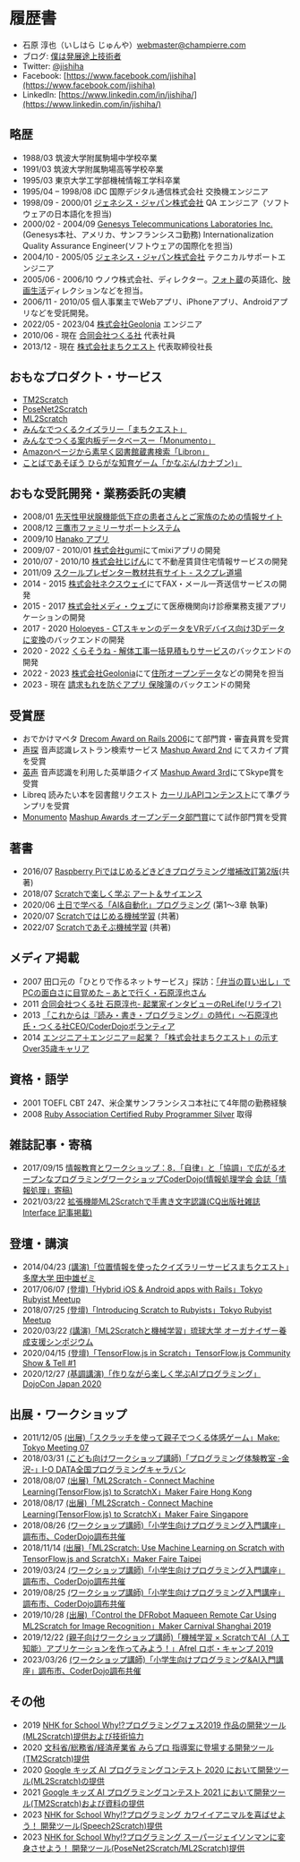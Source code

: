 # 履歴書
* 石原 淳也（いしはら じゅんや）<webmaster@champierre.com>
* ブログ: [僕は発展途上技術者](http://blog.champierre.com/)
* Twitter: [@jishiha](https://twitter.com/jishiha)
* Facebook: [https://www.facebook.com/jishiha](https://www.facebook.com/jishiha)
* LinkedIn: [https://www.linkedin.com/in/jishiha/](https://www.linkedin.com/in/jishiha/)

## 略歴
* 1988/03 筑波大学附属駒場中学校卒業
* 1991/03 筑波大学附属駒場高等学校卒業
* 1995/03 東京大学工学部機械情報工学科卒業
* 1995/04 – 1998/08 iDC 国際デジタル通信株式会社 交換機エンジニア
* 1998/09 - 2000/01 [ジェネシス・ジャパン株式会社](http://www.genesyslab.co.jp/) QA エンジニア（ソフトウェアの日本語化を担当)
* 2000/02 - 2004/09 [Genesys Telecommunications Laboratories Inc.](http://www.genesyslab.com/)(Genesys本社、アメリカ、サンフランシスコ勤務) Internationalization Quality Assurance Engineer(ソフトウェアの国際化を担当)
* 2004/10 - 2005/05 [ジェネシス・ジャパン株式会社](http://www.genesyslab.co.jp/) テクニカルサポートエンジニア
* 2005/06 - 2006/10 ウノウ株式会社、ディレクター。[フォト蔵](http://photozou.jp/)の英語化、[映画生活](http://cinema.pia.co.jp/)ディレクションなどを担当。
* 2006/11 - 2010/05 個人事業主でWebアプリ、iPhoneアプリ、Androidアプリなどを受託開発。
* 2022/05 - 2023/04 [株式会社Geolonia](https://geolonia.com/) エンジニア
* 2010/06 - 現在 [合同会社つくる社](http://tsukurusha.com/) 代表社員
* 2013/12 - 現在 [株式会社まちクエスト](http://machique.st) 代表取締役社長

## おもなプロダクト・サービス

* [TM2Scratch](https://forest.watch.impress.co.jp/docs/serial/progedu/1273286.html)
* [PoseNet2Scratch](https://github.com/champierre/posenet2scratch)
* [ML2Scratch](https://github.com/champierre/ml2scratch)
* [みんなでつくるクイズラリー「まちクエスト」](http://machique.st)
* [みんなでつくる案内板データベースー「Monumento」](http://monumen.to)
* [Amazonページから素早く図書館蔵書検索「Libron」](http://libron.net)
* [ことばであそぼう ひらがな知育ゲーム「かなぶん(カナブン)」](https://itunes.apple.com/jp/app/%E3%81%B2%E3%82%89%E3%81%8C%E3%81%AAgame-%E3%81%8B%E3%81%AA%E3%81%B6%E3%82%93/id312173421?mt=8)

## おもな受託開発・業務委託の実績
* 2008/01 [先天性甲状腺機能低下症の患者さんとご家族のための情報サイト](https://champierre.github.io/kodomo-kenkou/)
* 2008/12 [三鷹市ファミリーサポートシステム](https://www.kosodate.mitaka.ne.jp/shien/famisapo/)
* 2009/10 [Hanako アプリ](https://itunes.apple.com/jp/app/id409988078?mt=8)
* 2009/07 - 2010/01 [株式会社gumi](https://gu3.co.jp/)にてmixiアプリの開発
* 2010/07 - 2010/10 [株式会社じげん](https://zigexn.co.jp/)にて不動産賃貸住宅情報サービスの開発
* 2011/09 [スクールプレゼンター教材共有サイト - スクプレ道場](http://schoolpresenter.jp/)
* 2014 - 2015 [株式会社ネクスウェイ](https://www.nexway.co.jp/)にてFAX・メール一斉送信サービスの開発
* 2015 - 2017 [株式会社メディ・ウェブ](http://www.mediweb.jp/)にて医療機関向け診療業務支援アプリケーションの開発
* 2017 - 2020 [Holoeyes - CTスキャンのデータをVRデバイス向け3Dデータに変換](https://holoeyes.jp/)のバックエンドの開発
* 2020 - 2022 [くらそうね - 解体工事一括見積もりサービス](https://www.crassone.jp/)のバックエンドの開発
* 2022 - 2023 [株式会社Geolonia](https://geolonia.com/)にて[住所オープンデータ](https://github.com/geolonia/japanese-addresses)などの開発を担当
* 2023 - 現在 [請求もれを防ぐアプリ 保険簿](https://hokenbo.com/)のバックエンドの開発

## 受賞歴
* おでかけマペタ [Drecom Award on Rails 2006](http://itpro.nikkeibp.co.jp/article/NEWS/20060731/244792/)にて部門賞・審査員賞を受賞
* [声探](http://koetan.champierre.com/) 音声認識レストラン検索サービス [Mashup Award 2nd](http://jp.sun.com/mashupaward/2nd/) にてスカイプ賞を受賞
* [英声](http://blog.champierre.com/archives/579) 音声認識を利用した英単語クイズ [Mashup Award 3rd](http://jp.sun.com/mashupaward/3rd/award2.html)にてSkype賞を受賞
* Libreq 読みたい本を図書館リクエスト [カーリルAPIコンテンスト](http://calil.jp/doc/contest.html)にて準グランプリを受賞
* [Monumento](http://monumen.to) [Mashup Awards オープンデータ部門賞](http://www.vled.or.jp/2014contest/award/index.html)にて試作部門賞を受賞

## 著書
* 2016/07 [Raspberry Piではじめるどきどきプログラミング増補改訂第2版](https://www.amazon.co.jp/gp/product/B01LX5VY8B/)(共著)
* 2018/07 [Scratchで楽しく学ぶ アート＆サイエンス](https://www.amazon.co.jp/dp/4822292339)
* 2020/06 [土日で学べる「AI&自動化」プログラミング](https://info.nikkeibp.co.jp/media/NSW/atcl/books/062200043/) (第1〜3章 執筆)
* 2020/07 [Scratchではじめる機械学習](https://www.amazon.co.jp/gp/product/4873119189/) (共著)
* 2022/07 [Scratchであそぶ機械学習](https://www.amazon.co.jp/gp/product/4873119960/) (共著)

## メディア掲載
* 2007 田口元の「ひとりで作るネットサービス」探訪：[「弁当の買い出し」でPCの面白さに目覚めた – あとで行く・石原淳也さん](http://bizmakoto.jp/bizid/articles/0705/23/news096.html)
* 2011 [合同会社つくる社 石原淳也- 起業家インタビューのReLife(リライフ)](http://www.bb-relife.jp/interview/vol0386.html)
* 2013 [「これからは『読み・書き・プログラミング』の時代」～石原淳也氏・つくる社CEO/CoderDojoボランティア](https://xtech.nikkei.com/it/article/COLUMN/20130612/484506/)
* 2014 [エンジニア＋エンジニア＝起業？「株式会社まちクエスト」の示すOver35歳キャリア](http://techwave.jp/archives/machi_quest_r35_carrie.html)

## 資格・語学
* 2001 TOEFL CBT 247、米企業サンフランシスコ本社にて4年間の勤務経験
* 2008 [Ruby Association Certified Ruby Programmer Silver](http://www.ruby-assn.org/ja/certification/examination.htm) 取得

## 雑誌記事・寄稿

* 2017/09/15 [情報教育とワークショップ：8．「自律」と「協調」で広がるオープンなプログラミングワークショップCoderDojo(情報処理学会 会誌「情報処理」寄稿)](http://id.nii.ac.jp/1001/00183250/)
* 2021/03/22 [拡張機能ML2Scratchで手書き文字認識(CQ出版社雑誌 Interface 記事掲載)](https://interface.cqpub.co.jp/magazine/202105/)

## 登壇・講演

* 2014/04/23 [(講演)「位置情報を使ったクイズラリーサービスまちクエスト」多摩大学 田中雄ゼミ](https://src.tama.ac.jp/files/1095.pdf)
* 2017/06/07 [(登壇)「Hybrid iOS & Android apps with Rails」Tokyo Rubyist Meetup](https://trbmeetup.doorkeeper.jp/events/60637)
* 2018/07/25 [(登壇)「Introducing Scratch to Rubyists」Tokyo Rubyist Meetup](https://trbmeetup.doorkeeper.jp/events/77042)
* 2020/03/22 [(講演)「ML2Scratchと機械学習」琉球大学 オーガナイザー養成支援シンポジウム](https://www.gender.jim.u-ryukyu.ac.jp/db/wp-content/uploads/2020/03/jigyouhoukoku_sentan001.pdf)
* 2020/04/15 [(登壇)「TensorFlow.js in Scratch」TensorFlow.js Community Show & Tell #1](https://www.youtube.com/watch?v=z05bjEEgVQc)
* 2020/12/27 [(基調講演)「作りながら楽しく学ぶAIプログラミング」DojoCon Japan 2020](https://dojocon2020.coderdojo.jp/session)

## 出展・ワークショップ

* 2011/12/05 [(出展)「スクラッチを使って親子でつくる体感ゲーム」Make: Tokyo Meeting 07](https://www.oreilly.co.jp/pub/make/MTM07_makers.pdf)
* 2018/03/31 [(こども向けワークショップ講師)「プログラミング体験教室 -金沢-」I-O DATA全国プログラミングキャラバン](https://www.iodata.jp/news/2018/information/programkanazawa.htm)
* 2018/08/07 [(出展)「ML2Scratch - Connect Machine Learning(TensorFlow.js) to ScratchX」Maker Faire Hong Kong](https://makerfairehongkong.com/2018pre/event-day/guidemap/gmcorecd/)
* 2018/08/17 [(出展)「ML2Scratch - Connect Machine Learning(TensorFlow.js) to ScratchX」Maker Faire Singapore](https://blog.champierre.com/1137)
* 2018/08/26 [(ワークショップ講師)「小学生向けプログラミング入門講座」調布市、CoderDojo調布共催](https://www.city.chofu.tokyo.jp/www/contents/1637728287309/simple/300805_1.pdf)
* 2018/11/14 [(出展)「ML2Scratch: Use Machine Learning on Scratch with TensorFlow.js and ScratchX」Maker Faire Taipei](https://blog.champierre.com/1143)
* 2019/03/24 [(ワークショップ講師)「小学生向けプログラミング入門講座」調布市、CoderDojo調布共催](https://www.city.chofu.tokyo.jp/www/contents/1639111007252/simple/310305_0001.pdf)
* 2019/08/25 [(ワークショップ講師)「小学生向けプログラミング入門講座」調布市、CoderDojo調布共催](https://www.city.chofu.tokyo.jp/www/contents/1639111007252/simple/R000805_1.pdf)
* 2019/10/28 [(出展)「Control the DFRobot Maqueen Remote Car Using ML2Scratch for Image Recognition」Maker Carnival Shanghai 2019](https://blog.champierre.com/1158)
* 2019/12/22 [(親子向けワークショップ講師)「機械学習 × ScratchでAI（人工知能）アプリケーションを作ってみよう！」Afrel ロボ・キャンプ 2019 ](https://afrel.co.jp/social/robocamp/2019_camp/result/)
* 2023/03/26 [(ワークショップ講師)「小学生向けプログラミング&AI入門講座」調布市、CoderDojo調布共催](https://www.city.chofu.tokyo.jp/www/contents/1677732923720/simple/s230305_05.pdf)

## その他

* 2019 [NHK for School Why!?プログラミングフェス2019 作品の開発ツール(ML2Scratch)提供および技術協力](https://www2.nhk.or.jp/school/watch/outline/?das_id=D0005180350_00000)
* 2020 [文科省/総務省/経済産業省 みらプロ 指導案に登場する開発ツール(TM2Scratch)提供](https://mirapro.mext.go.jp/lp_google.html)
* 2020 [Google キッズ AI プログラミングコンテスト 2020 において開発ツール(ML2Scratch)の提供](https://japan.googleblog.com/2020/07/ai-kids-programming-contest.html)
* 2021 [Google キッズ AI プログラミングコンテスト 2021 において開発ツール(TM2Scratch)および資料の提供](https://japan.googleblog.com/2021/04/ai-kids-programming-2021_27.html)
* 2023 [NHK for School Why!?プログラミング カワイイアニマルを喜ばせよう！ 開発ツール(Speech2Scratch)提供](https://www2.nhk.or.jp/school/watch/outline/?das_id=D0005180517_00000)
* 2023 [NHK for School Why!?プログラミング スーパージェイソンマンに変身させよう！ 開発ツール(PoseNet2Scratch/ML2Scratch)提供](https://www2.nhk.or.jp/school/watch/bangumi/?das_id=D0005180518_00000)
